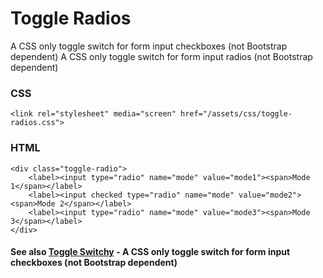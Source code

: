 # Toggle Radios
A CSS only toggle switch for form input checkboxes (not Bootstrap dependent)
A CSS only toggle switch for form input radios (not Bootstrap dependent)

### CSS
```<link rel="stylesheet" media="screen" href="/assets/css/toggle-radios.css">```

### HTML
```
<div class="toggle-radio">
    <label><input type="radio" name="mode" value="mode1"><span>Mode 1</span></label>
    <label><input checked type="radio" name="mode" value="mode2"><span>Mode 2</span></label>
    <label><input type="radio" name="mode" value="mode3"><span>Mode 3</span></label>
</div>
```

#### See also [Toggle Switchy](https://github.com/adamculpepper/toggle-switchy) - A CSS only toggle switch for form input checkboxes (not Bootstrap dependent)
